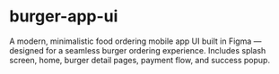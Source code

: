 # burger-app-ui
A modern, minimalistic food ordering mobile app UI built in Figma — designed for a seamless burger ordering experience. Includes splash screen, home, burger detail pages, payment flow, and success popup.
